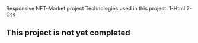 Responsive NFT-Market project
Technologies used in this project:
 1-Html 
 2-Css


 ## This project is not yet completed
